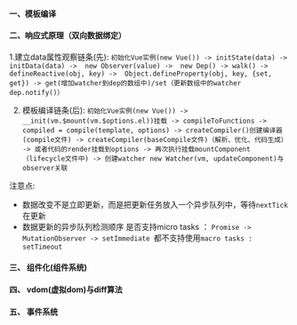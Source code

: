
#### 一、模板编译

#### 二、响应式原理（双向数据绑定）

1.建立data属性观察链条(先): `初始化Vue实例(new Vue()) -> initState(data) -> initData(data) ->  new Observer(value) ->  new Dep() -> walk() -> defineReactive(obj, key) ->  Object.defineProperty(obj, key, {set, get}) -> get(增加watcher到dep的数组中)/set（更新数组中的watcher dep.notify()）`


2. 模板编译链条(后): `初始化Vue实例(new Vue()) -> __init(vm.$mount(vm.$options.el))挂载 -> compileToFunctions -> compiled = compile(template, options) -> createCompiler()创建编译器(compile文件) -> createCompiler(baseCompile文件)（解析、优化、代码生成） -> 或者代码的render挂载到options -> 再次执行挂载mountComponent（lifecycle文件中) -> 创建watcher new Watcher(vm, updateComponent)与observer关联`   


注意点: 
* 数据改变不是立即更新，而是把更新任务放入一个异步队列中，等待`nextTick`在更新
* 数据更新的异步队列检测顺序 是否支持micro tasks ： `Promise -> MutationObserver -> setImmediate `都不支持使用`macro tasks : setTimeout`



#### 三、 组件化(组件系统)

#### 四、 vdom(虚拟dom)与diff算法

#### 五、 事件系统


